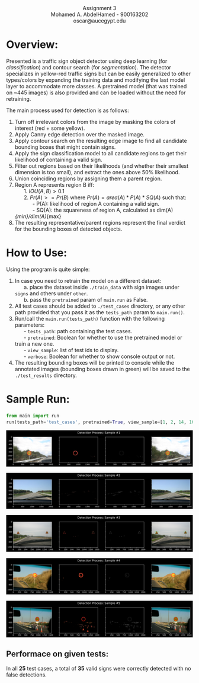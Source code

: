 <center><bold>Assignment 3</bold></center>
<center>Mohamed A. AbdelHamed - 900163202</center>
<center>oscar@aucegypt.edu</center>

# Overview:
Presented is a traffic sign object detector using deep learning (for *classification*) and contour search (for *segmentation*). The detector specializes in yellow-red traffic signs but can be easily generalized to other types/colors by expanding the training data and modifying the last model layer to accommodate more classes. A pretrained model (that was trained on ~445 images) is also provided and can be loaded without the need for retraining.

The main process used for detection is as follows: 
1. Turn off irrelevant colors from the image by masking the colors of interest (red + some yellow).  
2. Apply Canny edge detection over the masked image.  
3. Apply contour search on the resulting edge image to find all candidate bounding boxes that might contain signs.   
4. Apply the sign classification model to all candidate regions to get their likelihood of containing a valid sign.  
5. Filter out regions based on their likelihoods (and whether their smallest dimension is too small), and extract the ones above 50% likelihood.  
6. Union coinciding regions by assigning them a parent region.  
7. Region A represents region B iff:  
    &nbsp;&nbsp;&nbsp;&nbsp;&nbsp;&nbsp;1. $IOU(A, B) > 0.1$  
    &nbsp;&nbsp;&nbsp;&nbsp;&nbsp;&nbsp;2. $Pr(A) >= Pr(B)$ where $Pr(A) = area(A)*P(A)*SQ(A)$ such that:  
        &nbsp;&nbsp;&nbsp;&nbsp;&nbsp;&nbsp;&nbsp;&nbsp;&nbsp;&nbsp;&nbsp;&nbsp;- P(A): likelihood of region A containing a valid sign.  
        &nbsp;&nbsp;&nbsp;&nbsp;&nbsp;&nbsp;&nbsp;&nbsp;&nbsp;&nbsp;&nbsp;&nbsp;- SQ(A): the squareness of region A, calculated as dim(A)_{min}/dim(A)_{max}  
8. The resulting representative/parent regions represent the final verdict for the bounding boxes of detected objects.  

# How to Use:  
Using the program is quite simple:  
1. In case you need to retrain the model on a different dataset:  
&nbsp;&nbsp;&nbsp;&nbsp;&nbsp;&nbsp;a. place the dataset inside `./train_data` with sign images under `signs` and others under `other`.  
&nbsp;&nbsp;&nbsp;&nbsp;&nbsp;&nbsp;b. pass the `pretrained` param of `main.run` as False.  
2. All test cases should be added to `./test_cases` directory, or any other path provided that you pass it as the `tests_path` param to `main.run()`.  
3. Run/call the ``main.run(tests_path)`` function with the following parameters:  
&nbsp;&nbsp;&nbsp;&nbsp;&nbsp;&nbsp;- `tests_path`: path containing the test cases.  
&nbsp;&nbsp;&nbsp;&nbsp;&nbsp;&nbsp;- `pretrained`: Boolean for whether to use the pretrained model or train a new one.  
&nbsp;&nbsp;&nbsp;&nbsp;&nbsp;&nbsp;- `view_sample`: list of test ids to display.  
&nbsp;&nbsp;&nbsp;&nbsp;&nbsp;&nbsp;- `verbose`: Boolean for whether to show console output or not.    
4. The resulting bounding boxes will be printed to console while the annotated images (bounding boxes drawn in green) will be saved to the `./test_results` directory.

# Sample Run:  


```python
from main import run
run(tests_path='test_cases', pretrained=True, view_sample=[1, 2, 14, 16, 21], verbose=False)
```


    
![svg](Report_files/Report_5_0.svg)
    



    
![svg](Report_files/Report_5_1.svg)
    



    
![svg](Report_files/Report_5_2.svg)
    



    
![svg](Report_files/Report_5_3.svg)
    



    
![svg](Report_files/Report_5_4.svg)
    


## Performace on given tests:  
In all **25** test cases, a total of **35** valid signs were correctly detected with no false detections.
